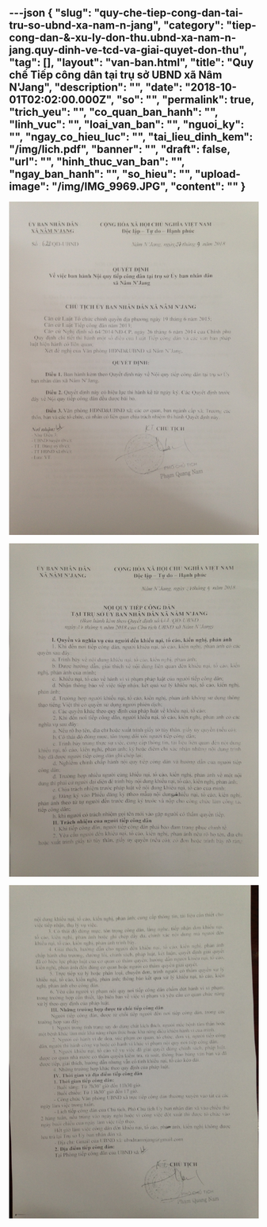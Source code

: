 ---json
{
    "slug": "quy-che-tiep-cong-dan-tai-tru-so-ubnd-xa-nam-n-jang",
    "category": "tiep-cong-dan-&-xu-ly-don-thu.ubnd-xa-nam-n-jang.quy-dinh-ve-tcd-va-giai-quyet-don-thu",
    "tag": [],
    "layout": "van-ban.html",
    "title": "Quy chế Tiếp công dân tại trụ sở UBND xã Nâm N'Jang",
    "description": "",
    "date": "2018-10-01T02:02:00.000Z",
    "so": "",
    "permalink": true,
    "trich_yeu": "",
    "co_quan_ban_hanh": "",
    "linh_vuc": "",
    "loai_van_ban": "",
    "nguoi_ky": "",
    "ngay_co_hieu_luc": "",
    "tai_lieu_dinh_kem": "/img/lich.pdf",
    "banner": "",
    "draft": false,
    "url": "",
    "hinh_thuc_van_ban": "",
    "ngay_ban_hanh": "",
    "so_hieu": "",
    "upload-image": "/img/IMG_9969.JPG",
    "__content__": ""
}
---
<p><img alt="" src="/img/IMG_9967.JPG" /></p>

<p><img alt="" src="/img/IMG_9968.JPG" /></p>

<p><img alt="" src="/img/IMG_9969.JPG" /></p>

